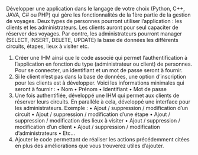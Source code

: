 Développer une application dans le langage de votre choix (Python, C++, JAVA, C# ou PHP) qui gère les 
fonctionnalités de la 1ère partie de la gestion de voyages.
Deux types de personnes pourront utiliser l’application : les clients et les administrateurs. Les clients auront 
pour seul capaciter de réserver des voyages. Par contre, les administrateurs pourront manager (SELECT, 
INSERT, DELETE, UPDATE) la base de données les différents circuits, étapes, lieux à visiter etc.
1. Créer une IHM ainsi que le code associé qui permet l’authentification à l’application en fonction du type 
(administrateur ou client) de personnes. Pour se connecter, un identifiant et un mot de passe seront à 
fournir.
2. Si le client n’est pas dans la base de données, une option d’inscription pour les clients est à développer. 
Voici les informations minimales qui seront à fournir :
• Nom
• Prénom
• Identifiant
• Mot de passe
3. Une fois authentifiée, développé une IHM qui permet aux clients de réserver leurs circuits. En parallèle à 
cela, développé une interface pour les administrateurs.
Exemple : 
• Ajout / suppression / modification d’un circuit
• Ajout / suppression / modification d’une étape
• Ajout / suppression / modification des lieux à visiter
• Ajout / suppression / modification d’un client
• Ajout / suppression / modification d’administrateurs
• Etc…
4. Ajouter le code permettant de réaliser les actions précédemment citées en plus des améliorations que vous 
trouverez utiles d’ajouter.